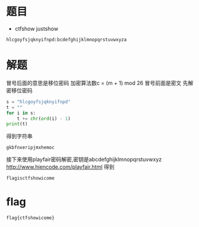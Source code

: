 # 题目
- ctfshow justshow
```
hlcgoyfsjqknyifnpd:bcdefghijklmnopqrstuvwxyza
```

# 解题
冒号后面的意思是移位密码
加密算法数c = (m + 1) mod 26
冒号前面是密文
先解密移位密码
```python
s = "hlcgoyfsjqknyifnpd"
t = ""
for i in s:
    t += chr(ord(i) - 1)
print(t)
```
得到字符串
```
gkbfnxeripjmxhemoc
```

接下来使用playfair密码解密,密钥是abcdefghijklmnopqrstuvwxyz
http://www.hiencode.com/playfair.html
得到
```
flagisctfshowicome
```

# flag
```
flag{ctfshowicome}
```
